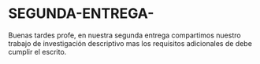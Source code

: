 # SEGUNDA-ENTREGA-
Buenas tardes profe, en nuestra segunda entrega compartimos nuestro trabajo de investigación descriptivo mas los requisitos adicionales de debe cumplir el escrito.
